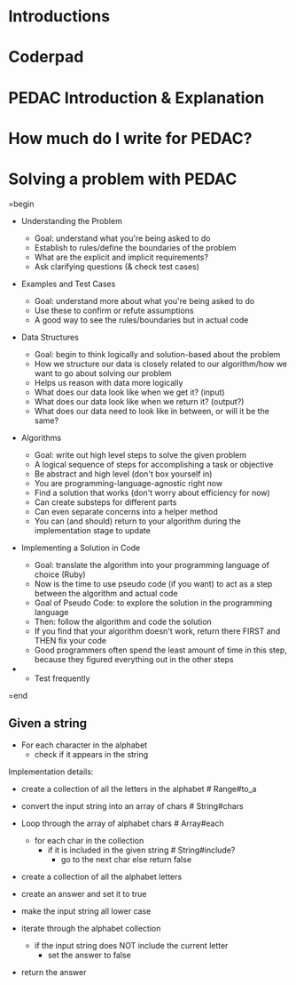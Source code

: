 # Introductions
# Coderpad
# PEDAC Introduction & Explanation
# How much do I write for PEDAC?
# Solving a problem with PEDAC



=begin

- Understanding the Problem
  - Goal: understand what you're being asked to do
  - Establish to rules/define the boundaries of the problem
  - What are the explicit and implicit requirements?
  - Ask clarifying questions (& check test cases)


- Examples and Test Cases
  - Goal: understand more about what you're being asked to do
  - Use these to confirm or refute assumptions
  - A good way to see the rules/boundaries but in actual code

- Data Structures
  - Goal: begin to think logically and solution-based about the problem
  - How we structure our data is closely related to our algorithm/how we want to go about solving our problem
  - Helps us reason with data more logically
  - What does our data look like when we get it? (input)
  - What does our data look like when we return it? (output?)
  - What does our data need to look like in between, or will it be the same?

- Algorithms
  - Goal: write out high level steps to solve the given problem
  - A logical sequence of steps for accomplishing a task or objective
  - Be abstract and high level (don't box yourself in)
  - You are programming-language-agnostic right now
  - Find a solution that works (don't worry about efficiency for now)
  - Can create substeps for different parts
  - Can even separate concerns into a helper method
  - You can (and should) return to your algorithm during the implementation stage to update

- Implementing a Solution in Code
  - Goal: translate the algorithm into your programming language of choice (Ruby)
  - Now is the time to use pseudo code (if you want) to act as a step between the algorithm and actual code
  - Goal of Pseudo Code: to explore the solution in the programming language
  - Then: follow the algorithm and code the solution
  - If you find that your algorithm doesn't work, return there FIRST and THEN fix your code
  - Good programmers often spend the least amount of time in this step, because they figured everything out in the other steps

- * Test frequently

=end

Given a string
-
- For each character in the alphabet
  - check if it appears in the string


Implementation details:
- create a collection of all the letters in the alphabet # Range#to_a
- convert the input string into an array of chars # String#chars
- Loop through the array of alphabet chars # Array#each
  - for each char in the collection
    - if it is included in the given string # String#include?
        - go to the next char
        else
        return false


- create a collection of all the alphabet letters
- create an answer and set it to true
- make the input string all lower case
- iterate through the alphabet collection
  - if the input string does NOT include the current letter
    - set the answer to false
- return the answer
